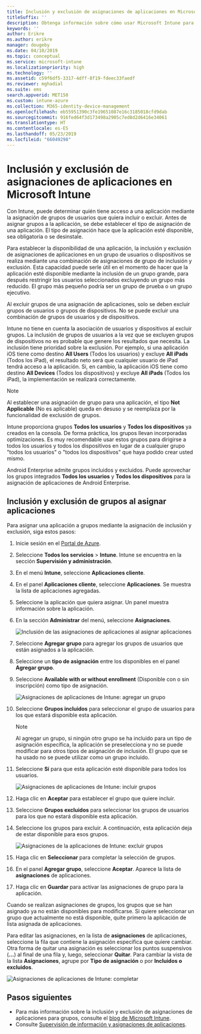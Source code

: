 ```yaml
---
title: Inclusión y exclusión de asignaciones de aplicaciones en Microsoft Intune
titleSuffix: ''
description: Obtenga información sobre cómo usar Microsoft Intune para incluir y excluir asignaciones de aplicaciones.
keywords: ''
author: Erikre
ms.author: erikre
manager: dougeby
ms.date: 04/10/2019
ms.topic: conceptual
ms.service: microsoft-intune
ms.localizationpriority: high
ms.technology: ''
ms.assetid: c59f6df5-3317-4dff-8f19-fdeec33faedf
ms.reviewer: mghadial
ms.suite: ems
search.appverid: MET150
ms.custom: intune-azure
ms.collection: M365-identity-device-management
ms.openlocfilehash: eb55951390c3fe19651087e16c3185018cfd9dab
ms.sourcegitcommit: 916fed64f3d173498a2905c7ed8d2d6416e34061
ms.translationtype: HT
ms.contentlocale: es-ES
ms.lasthandoff: 05/23/2019
ms.locfileid: "66049298"
---
```

# <a name="include-and-exclude-app-assignments-in-microsoft-intune"></a>Inclusión y exclusión de asignaciones de aplicaciones en Microsoft Intune

Con Intune, puede determinar quién tiene acceso a una aplicación mediante la asignación de grupos de usuarios que quiera incluir o excluir. Antes de asignar grupos a la aplicación, se debe establecer el tipo de asignación de una aplicación. El tipo de asignación hace que la aplicación esté disponible, sea obligatoria o se desinstale. 

Para establecer la disponibilidad de una aplicación, la inclusión y exclusión de asignaciones de aplicaciones en un grupo de usuarios o dispositivos se realiza mediante una combinación de asignaciones de grupo de inclusión y exclusión. Esta capacidad puede serle útil en el momento de hacer que la aplicación esté disponible mediante la inclusión de un grupo grande, para después restringir los usuarios seleccionados excluyendo un grupo más reducido. El grupo más pequeño podría ser un grupo de prueba o un grupo ejecutivo. 

Al excluir grupos de una asignación de aplicaciones, solo se deben excluir grupos de usuarios o grupos de dispositivos. No se puede excluir una combinación de grupos de usuarios y de dispositivos. 

Intune no tiene en cuenta la asociación de usuarios y dispositivos al excluir grupos. La inclusión de grupos de usuarios a la vez que se excluyen grupos de dispositivos no es probable que genere los resultados que necesita. La inclusión tiene prioridad sobre la exclusión. Por ejemplo, si una aplicación iOS tiene como destino **All Users** (Todos los usuarios) y excluye **All iPads** (Todos los iPad), el resultado neto será que cualquier usuario de iPad tendrá acceso a la aplicación. Si, en cambio, la aplicación iOS tiene como destino **All Devices** (Todos los dispositivos) y excluye **All iPads** (Todos los iPad), la implementación se realizará correctamente.  

> [!NOTE]
> Al establecer una asignación de grupo para una aplicación, el tipo **Not Applicable** (No es aplicable) queda en desuso y se reemplaza por la funcionalidad de exclusión de grupos. 
>
> Intune proporciona grupos **Todos los usuarios** y **Todos los dispositivos** ya creados en la consola. De forma práctica, los grupos llevan incorporadas optimizaciones. Es muy recomendable usar estos grupos para dirigirse a todos los usuarios y todos los dispositivos en lugar de a cualquier grupo "todos los usuarios" o "todos los dispositivos" que haya podido crear usted mismo.  
>
> Android Enterprise admite grupos incluidos y excluidos. Puede aprovechar los grupos integrados **Todos los usuarios** y **Todos los dispositivos** para la asignación de aplicaciones de Android Enterprise. 


## <a name="include-and-exclude-groups-when-assigning-apps"></a>Inclusión y exclusión de grupos al asignar aplicaciones 
Para asignar una aplicación a grupos mediante la asignación de inclusión y exclusión, siga estos pasos:
1. Inicie sesión en el [Portal de Azure](https://portal.azure.com).
2. Seleccione **Todos los servicios** > **Intune**. Intune se encuentra en la sección **Supervisión y administración**.
3. En el menú **Intune**, seleccione **Aplicaciones cliente**.
4. En el panel **Aplicaciones cliente**, seleccione **Aplicaciones**. Se muestra la lista de aplicaciones agregadas.
5. Seleccione la aplicación que quiera asignar. Un panel muestra información sobre la aplicación. 
6. En la sección **Administrar** del menú, seleccione **Asignaciones**. 

    ![Inclusión de las asignaciones de aplicaciones al asignar aplicaciones](./media/apps-inc-exl-01.png)
7. Seleccione **Agregar grupo** para agregar los grupos de usuarios que están asignados a la aplicación. 
8. Seleccione un **tipo de asignación** entre los disponibles en el panel **Agregar grupo**.
9. Seleccione **Available with or without enrollment** (Disponible con o sin inscripción) como tipo de asignación.

    ![Asignaciones de aplicaciones de Intune: agregar un grupo](./media/apps-inc-exl-02.png)
10. Seleccione **Grupos incluidos** para seleccionar el grupo de usuarios para los que estará disponible esta aplicación.

    > [!NOTE]
    > Al agregar un grupo, si ningún otro grupo se ha incluido para un tipo de asignación específica, la aplicación se preselecciona y no se puede modificar para otros tipos de asignación de inclusión. El grupo que se ha usado no se puede utilizar como un grupo incluido.

11. Seleccione **Sí** para que esta aplicación esté disponible para todos los usuarios.

    ![Asignaciones de aplicaciones de Intune: incluir grupos](./media/apps-inc-exl-03.png)
12. Haga clic en **Aceptar** para establecer el grupo que quiere incluir.
13. Seleccione **Grupos excluidos** para seleccionar los grupos de usuarios para los que no estará disponible esta aplicación. 
14. Seleccione los grupos para excluir. A continuación, esta aplicación deja de estar disponible para esos grupos.

    ![Asignaciones de la aplicaciones de Intune: excluir grupos](./media/apps-inc-exl-04.png)
15. Haga clic en **Seleccionar** para completar la selección de grupos.
16. En el panel **Agregar grupo**, seleccione **Aceptar**. Aparece la lista de **asignaciones** de aplicaciones.
17. Haga clic en **Guardar** para activar las asignaciones de grupo para la aplicación.

Cuando se realizan asignaciones de grupos, los grupos que se han asignado ya no están disponibles para modificarse. Si quiere seleccionar un grupo que actualmente no está disponible, quite primero la aplicación de lista asignada de aplicaciones. 

Para editar las asignaciones, en la lista de **asignaciones** de aplicaciones, seleccione la fila que contiene la asignación específica que quiere cambiar. Otra forma de quitar una asignación es seleccionar los puntos suspensivos (**…**) al final de una fila y, luego, seleccionar **Quitar**. Para cambiar la vista de la lista **Asignaciones**, agrupe por **Tipo de asignación** o por **Incluidos o excluidos**.

![Asignaciones de aplicaciones de Intune: completar](./media/apps-inc-exl-05.png)

## <a name="next-steps"></a>Pasos siguientes

- Para más información sobre la inclusión y exclusión de asignaciones de aplicaciones para grupos, consulte el [blog de Microsoft Intune](https://aka.ms/new_app_assignment_process).
- Consulte [Supervisión de información y asignaciones de aplicaciones](apps-monitor.md).

